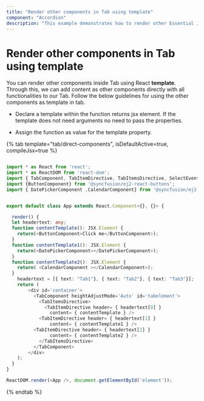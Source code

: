```yaml
---
title: "Render other components in Tab using template"
component: "Accordion"
description: "This example demonstrates how to render other Essential JS 2 components into Essential JS 2 Tab component content using template."
---
```


# Render other components in Tab using template

You can render other components inside Tab using React **template**. Through this, we can add content as other components directly with all functionalities to our Tab. Follow the below guidelines for using the other components as template in tab.

* Declare a template within the function returns jsx element. If the template does not need arguments no need to pass the properties.

* Assign the function as value for the template property.

{% tab template="tab/direct-components", isDefaultActive=true, compileJsx=true %}

```typescript

import * as React from 'react';
import * as ReactDOM from 'react-dom';
import { TabComponent, TabItemDirective, TabItemsDirective, SelectEventArgs } from '@syncfusion/ej2-react-navigations';
import {ButtonComponent} from '@syncfusion/ej2-react-buttons';
import { DatePickerComponent ,CalendarComponent} from '@syncfusion/ej2-react-calendars';


export default class App extends React.Component<{}, {}> {

  render() {
  let headertext: any;
  function contentTemplate(): JSX.Element {
    return(<ButtonComponent>Click me</ButtonComponent>);
  }
  function contentTemplate1(): JSX.Element {
    return(<DatePickerComponent></DatePickerComponent>);
  }
  function contentTemplate2(): JSX.Element {
    return( <CalendarComponent ></CalendarComponent>);
  }
    headertext = [{ text: "Tab1"}, { text: "Tab2"}, { text: "Tab3"}];
    return (
        <div id='container'>
          <TabComponent heightAdjustMode='Auto' id='tabelement'>
            <TabItemsDirective>
              <TabItemDirective header= { headertext[0] }
                content= { contentTemplate } />
            <TabItemDirective header= { headertext[1] }
                content= { contentTemplate1 } />
          <TabItemDirective header= { headertext[2] }
                content= { contentTemplate2 } />
            </TabItemsDirective>
          </TabComponent>
        </div>
    );
  }
}

ReactDOM.render(<App />, document.getElementById('element'));

```

{% endtab %}